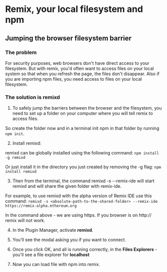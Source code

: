 # Remix, your local filesystem and npm

## Jumping the browser filesystem barrier
 
### The problem

For security purposes, web browsers don't have direct access to your filesystem.  But with remix, you'd often want to access files on your local system so that when you refresh the page, the files don't disappear.  Also if you are importing npm files, you need access to files on your local filesystem.

### The solution is remixd
1. To safely jump the barriers between the browser and the filesystem, you need to set up a folder on your computer where you will tell remix to access files. 

So create the folder now and in a terminal init npm in that folder by running `npm init`.

2. Install remixd:

remixd can be globally installed using the following command: `npm install -g remixd`

Or just install it in the directory you just created by removing the -g flag: `npm install remixd`

3. Then from the terminal, the command remixd -s <absolute-path-to-the-shared-folder> --remix-ide <your-remix-ide-URL-instance> will start remixd and will share the given folder with remix-ide.

For example, to use remixd with the alpha version of Remix IDE use this command: 
```remixd -s <absolute-path-to-the-shared-folder> --remix-ide https://remix-alpha.ethereum.org```

In the command above - we are using https. If you browser is on http:// remix will not work.

4. In the Plugin Manager, activate **remixd**.

5. You'll see the modal asking you if you want to connect.

6. Once you click OK, and all is running correctly, in the **Files Explorers** - you'll see a file explorer for **localhost**

7. Now you can load file with npm into remix.

